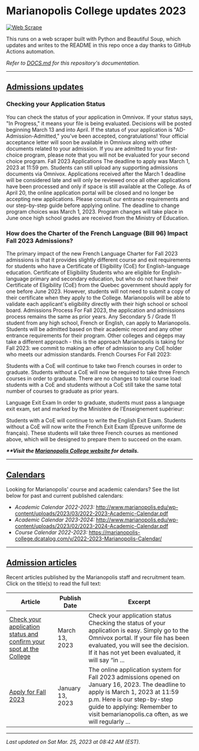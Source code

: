 # Marianopolis College updates 2023

[![Web Scrape](https://github.com/cw118/mari-updates/actions/workflows/scrape.yml/badge.svg)](https://github.com/cw118/mari-updates/actions/workflows/scrape.yml)

This runs on a web scraper built with Python and Beautiful Soup, which updates and writes to the README in this repo once a day thanks to GitHub Actions automation.

*Refer to [DOCS.md](DOCS.md) for this repository's documentation.*

---

## [Admissions updates](https://www.bemarianopolis.ca/admissions/updates/)

### Checking your Application Status
You can check the status of your application in Omnivox. If your status says, "In Progress," it means your file is being evaluated. Decisions will be posted beginning March 13 and into April. 
If the status of your application is "AD-Admission-Admitted," you've been accepted, congratulations! Your official acceptance letter will soon be available in Omnivox along with other documents related to your admission. 
If you are admitted to your first-choice program, please note that you will not be evaluated for your second choice program. Fall 2023 Applications
The deadline to apply was March 1, 2023 at 11:59 pm. Students can still upload any supporting admissions documents via Omnivox. 
Applications received after the March 1 deadline will be considered late and will only be reviewed once all other applications have been processed and only if space is still available at the College. As of April 20, the online application portal will be closed and no longer be accepting new applications. Please consult our entrance requirements and our step-by-step guide before applying online.
The deadline to change program choices was March 1, 2023. Program changes will take place in June once high school grades are received from the Ministry of Education.

### How does the Charter of the French Language (Bill 96) Impact Fall 2023 Admissions?
The primary impact of the new French Language Charter for Fall 2023 admissions is that it provides slightly different course and exit requirements for students who have a Certificate of Eligibility (CoE) for English-language education.
Certificate of Eligibility
Students who are eligible for English-language primary and secondary education, but who do not have their Certificate of Eligibility (CoE) from the Quebec government should apply for one before June 2023. However, students will not need to submit a copy of their certificate when they apply to the College. Marianopolis will be able to validate each applicant's eligibility directly with their high school or school board.
Admissions Process
For Fall 2023, the application and admissions process remains the same as prior years. Any Secondary 5 / Grade 11 student from any high school, French or English, can apply to Marianopolis. Students will be admitted based on their academic record and any other entrance requirements for their program.
Other colleges and cégeps may take a different approach - this is the approach Marianopolis is taking for Fall 2023: we commit to making an offer of admission to any CoE holder who meets our admission standards.
French Courses
For Fall 2023:

Students with a CoE will continue to take two French courses in order to graduate.
Students without a CoE will now be required to take three French courses in order to graduate.
There are no changes to total course load: students with a CoE and students without a CoE still take the same total number of courses to graduate as prior years.

Language Exit Exam
In order to graduate, students must pass a language exit exam, set and marked by the Ministère de l'Enseignement supérieur:

Students with a CoE will continue to write the English Exit Exam.
Students without a CoE will now write the French Exit Exam (Épreuve uniforme de français). These students will take three French courses as mentioned above, which will be designed to prepare them to succeed on the exam.

***\*\*Visit the [Marianopolis College website](https://www.bemarianopolis.ca/admissions/updates/) for details.***

---

## [Calendars](https://www.marianopolis.edu/campus-life/calendar/)

Looking for Marianopolis' course and academic calendars? See the list below for past and current published calendars:

- *Academic Calendar 2022-2023:* <http://www.marianopolis.edu/wp-content/uploads/2023/03/2022-2023-Academic-Calendar.pdf>
- *Academic Calendar 2023-2024:* <http://www.marianopolis.edu/wp-content/uploads/2023/02/2023-2024-Academic-Calendar.pdf>
- *Course Calendar 2022-2023:* <https://marianopolis-college.dcatalog.com/v/2022-2023-Marianopolis-Calendar/>

---

## [Admission articles](https://www.bemarianopolis.ca/category/admissions/)

Recent articles published by the Marianopolis staff and recruitment team. Click on the title(s) to read the full text:

| Article | Publish Date | Excerpt |
| ------- | ------------ | ------- |
| [Check your application status and confirm your spot at the College](https://www.bemarianopolis.ca/check-status-confirm/) | March 13, 2023 | Check your application status Checking the status of your application is easy. Simply go to the Omnivox portal. If your file has been evaluated, you will see the decision. If it has not yet been evaluated, it will say “in ... |
| [Apply for Fall 2023](https://www.bemarianopolis.ca/apply/) | January 13, 2023 | The online application system for Fall 2023 admissions opened on January 16, 2023. The deadline to apply is March 1, 2023 at 11:59 p.m. Here is our step-by-step guide to applying: Remember to visit bemarianopolis.ca often, as we will regularly ... |

---

*Last updated on Sat Mar. 25, 2023 at 08:42 AM (EST).*
